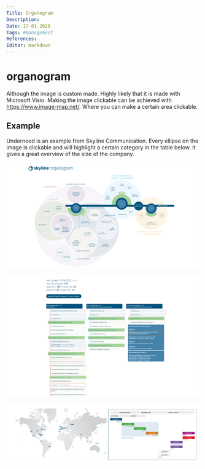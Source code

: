 ```yaml
---
Title: Organogram
Description: 
Date: 17-01-2020
Tags: #management
References:
Editor: markdown
---
```


# organogram

Although the image is custom made. Highly likely that it is made with Microsoft Visio. 
Making the image clickable can be achieved with https://www.image-map.net/. Where you can make a certain area clickable.


## Example

Underneed is an example from Skyline Communication. Every ellipse on the image is clickable and will highlight a certain category in the table below. It gives a great overview of the size of the company. 


![organogram-part-1.png](/attachments/organogram/organogram-part-1.png)

![organogram-part-2.png](/attachments/organogram/organogram-part-2.png)

![organogram-part-3.png](/attachments/organogram/organogram-part-3.png)

